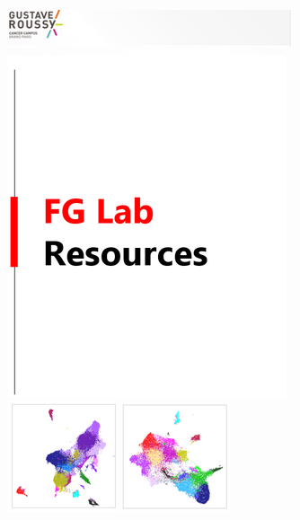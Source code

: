 ![Logo Gustave Roussy](https://github.com/gustaveroussy/macroverse/blob/main/GR.PNG?raw=true)
![Logo FG Lab](https://github.com/gustaveroussy/macroverse/blob/main/FGLab.PNG?raw=true)
[![MNP Verse](https://github.com/gustaveroussy/macroverse/blob/main/MNP-VERSE.PNG?raw=true)](http://macroverse.gustaveroussy.fr)
[![MoMac Verse](https://github.com/gustaveroussy/macroverse/blob/main/MoMac-VERSE.PNG?raw=true)](http://macroverse.gustaveroussy.fr)
